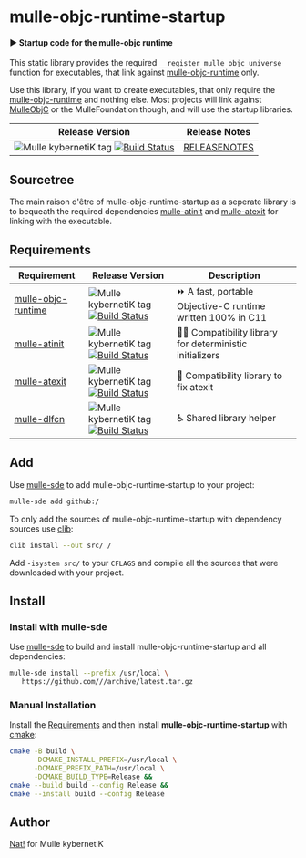 # mulle-objc-runtime-startup

#### ▶️  Startup code for the mulle-objc runtime

This static library provides the required `__register_mulle_objc_universe`
function for executables, that link against
[mulle-objc-runtime](//github.com/mulle-objc/mulle-objc-runtime)
only.

Use this library, if you want to create executables, that only
require the [mulle-objc-runtime](//github.com/mulle-objc/mulle-objc-runtime)
and nothing else. Most projects will link against
[MulleObjC](//github.com/mulle-objc/MulleObjC) or the MulleFoundation
though, and will use the startup libraries.

| Release Version                                       | Release Notes
|-------------------------------------------------------|--------------
| ![Mulle kybernetiK tag](https://img.shields.io/github/tag//mulle-objc-runtime-startup.svg?branch=release) [![Build Status](https://github.com//mulle-objc-runtime-startup/workflows/CI/badge.svg?branch=release)](//github.com//mulle-objc-runtime-startup/actions)| [RELEASENOTES](RELEASENOTES.md) |




## Sourcetree

The main raison d'être of mulle-objc-runtime-startup as a seperate library
is to bequeath the required dependencies [mulle-atinit](//github.com/mulle-core/mulle-atinit) and
[mulle-atexit](//github.com/mulle-core/mulle-atexit) for linking with the executable.



## Requirements

|   Requirement         | Release Version  | Description
|-----------------------|------------------|---------------
| [mulle-objc-runtime](https://github.com/mulle-objc/mulle-objc-runtime) | ![Mulle kybernetiK tag](https://img.shields.io/github/tag//.svg) [![Build Status](https://github.com///workflows/CI/badge.svg?branch=release)](https://github.com///actions/workflows/mulle-sde-ci.yml) | ⏩ A fast, portable Objective-C runtime written 100% in C11
| [mulle-atinit](https://github.com/mulle-core/mulle-atinit) | ![Mulle kybernetiK tag](https://img.shields.io/github/tag//.svg) [![Build Status](https://github.com///workflows/CI/badge.svg?branch=release)](https://github.com///actions/workflows/mulle-sde-ci.yml) | 🤱🏼 Compatibility library for deterministic initializers
| [mulle-atexit](https://github.com/mulle-core/mulle-atexit) | ![Mulle kybernetiK tag](https://img.shields.io/github/tag//.svg) [![Build Status](https://github.com///workflows/CI/badge.svg?branch=release)](https://github.com///actions/workflows/mulle-sde-ci.yml) | 👼 Compatibility library to fix atexit
| [mulle-dlfcn](https://github.com/mulle-core/mulle-dlfcn) | ![Mulle kybernetiK tag](https://img.shields.io/github/tag//.svg) [![Build Status](https://github.com///workflows/CI/badge.svg?branch=release)](https://github.com///actions/workflows/mulle-sde-ci.yml) | ♿️ Shared library helper


## Add

Use [mulle-sde](//github.com/mulle-sde) to add mulle-objc-runtime-startup to your project:

``` sh
mulle-sde add github:/
```

To only add the sources of mulle-objc-runtime-startup with dependency
sources use [clib](https://github.com/clibs/clib):


``` sh
clib install --out src/ /
```

Add `-isystem src/` to your `CFLAGS` and compile all the sources that were downloaded with your project.


## Install

### Install with mulle-sde

Use [mulle-sde](//github.com/mulle-sde) to build and install mulle-objc-runtime-startup and all dependencies:

``` sh
mulle-sde install --prefix /usr/local \
   https://github.com///archive/latest.tar.gz
```

### Manual Installation

Install the [Requirements](#Requirements) and then
install **mulle-objc-runtime-startup** with [cmake](https://cmake.org):

``` sh
cmake -B build \
      -DCMAKE_INSTALL_PREFIX=/usr/local \
      -DCMAKE_PREFIX_PATH=/usr/local \
      -DCMAKE_BUILD_TYPE=Release &&
cmake --build build --config Release &&
cmake --install build --config Release
```

## Author

[Nat!](https://mulle-kybernetik.com/weblog) for Mulle kybernetiK


